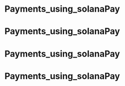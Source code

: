 # Payments_using_solanaPay
# Payments_using_solanaPay
# Payments_using_solanaPay
# Payments_using_solanaPay
